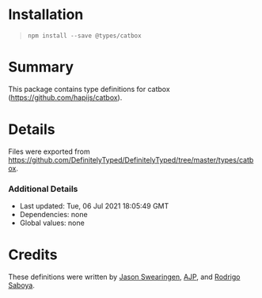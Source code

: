# Installation
> `npm install --save @types/catbox`

# Summary
This package contains type definitions for catbox (https://github.com/hapijs/catbox).

# Details
Files were exported from https://github.com/DefinitelyTyped/DefinitelyTyped/tree/master/types/catbox.

### Additional Details
 * Last updated: Tue, 06 Jul 2021 18:05:49 GMT
 * Dependencies: none
 * Global values: none

# Credits
These definitions were written by [Jason Swearingen](https://github.com/jasonswearingen), [AJP](https://github.com/AJamesPhillips), and [Rodrigo Saboya](https://github.com/saboya).
